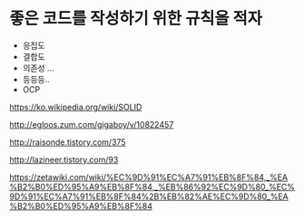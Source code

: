 # 좋은 코드를 작성하기 위한 규칙을 적자

* 응집도
* 결합도
* 의존성 ...
* 등등등..
* OCP

https://ko.wikipedia.org/wiki/SOLID

http://egloos.zum.com/gigaboy/v/10822457

http://raisonde.tistory.com/375

http://lazineer.tistory.com/93

https://zetawiki.com/wiki/%EC%9D%91%EC%A7%91%EB%8F%84,_%EA%B2%B0%ED%95%A9%EB%8F%84,_%EB%86%92%EC%9D%80_%EC%9D%91%EC%A7%91%EB%8F%84%2B%EB%82%AE%EC%9D%80_%EA%B2%B0%ED%95%A9%EB%8F%84
